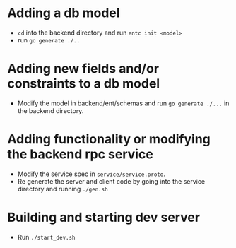 # Adding a db model
- `cd` into the backend directory and run `entc init <model>`
- run `go generate ./..`


# Adding new fields and/or constraints to a db model

- Modify the model in backend/ent/schemas and run `go generate ./...` in the backend directory.

# Adding functionality or modifying the backend rpc service

- Modify the service spec in `service/service.proto`.
- Re generate the server and client code by going into the service directory and running `./gen.sh`

# Building and starting dev server
- Run `./start_dev.sh`

